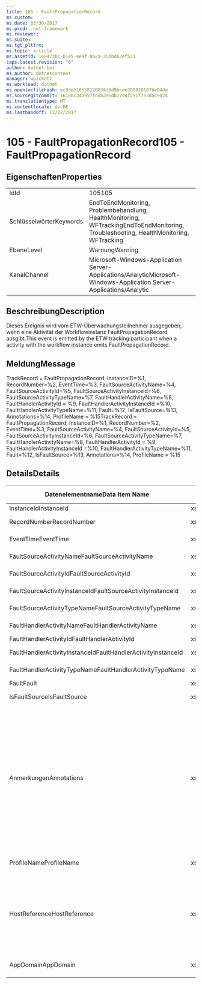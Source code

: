 ```yaml
---
title: 105 - FaultPropagationRecord
ms.custom: 
ms.date: 03/30/2017
ms.prod: .net-framework
ms.reviewer: 
ms.suite: 
ms.tgt_pltfrm: 
ms.topic: article
ms.assetid: 168473b1-b1e5-4e9f-8a2a-35bbdb2ef531
caps.latest.revision: "6"
author: dotnet-bot
ms.author: dotnetcontent
manager: wpickett
ms.workload: dotnet
ms.openlocfilehash: ec9de51055812083430d9bcee780818187be04da
ms.sourcegitcommit: 16186c34a957fdd52e5db7294f291f7530ac9d24
ms.translationtype: MT
ms.contentlocale: de-DE
ms.lasthandoff: 12/22/2017
---
```

# <a name="105---faultpropagationrecord"></a><span data-ttu-id="b8dfc-102">105 - FaultPropagationRecord</span><span class="sxs-lookup"><span data-stu-id="b8dfc-102">105 - FaultPropagationRecord</span></span>
## <a name="properties"></a><span data-ttu-id="b8dfc-103">Eigenschaften</span><span class="sxs-lookup"><span data-stu-id="b8dfc-103">Properties</span></span>  
  
|||  
|-|-|  
|<span data-ttu-id="b8dfc-104">Id</span><span class="sxs-lookup"><span data-stu-id="b8dfc-104">Id</span></span>|<span data-ttu-id="b8dfc-105">105</span><span class="sxs-lookup"><span data-stu-id="b8dfc-105">105</span></span>|  
|<span data-ttu-id="b8dfc-106">Schlüsselwörter</span><span class="sxs-lookup"><span data-stu-id="b8dfc-106">Keywords</span></span>|<span data-ttu-id="b8dfc-107">EndToEndMonitoring, Problembehandlung, HealthMonitoring, WFTracking</span><span class="sxs-lookup"><span data-stu-id="b8dfc-107">EndToEndMonitoring, Troubleshooting, HealthMonitoring, WFTracking</span></span>|  
|<span data-ttu-id="b8dfc-108">Ebene</span><span class="sxs-lookup"><span data-stu-id="b8dfc-108">Level</span></span>|<span data-ttu-id="b8dfc-109">Warnung</span><span class="sxs-lookup"><span data-stu-id="b8dfc-109">Warning</span></span>|  
|<span data-ttu-id="b8dfc-110">Kanal</span><span class="sxs-lookup"><span data-stu-id="b8dfc-110">Channel</span></span>|<span data-ttu-id="b8dfc-111">Microsoft-Windows-Application Server-Applications/Analytic</span><span class="sxs-lookup"><span data-stu-id="b8dfc-111">Microsoft-Windows-Application Server-Applications/Analytic</span></span>|  
  
## <a name="description"></a><span data-ttu-id="b8dfc-112">Beschreibung</span><span class="sxs-lookup"><span data-stu-id="b8dfc-112">Description</span></span>  
 <span data-ttu-id="b8dfc-113">Dieses Ereignis wird vom ETW-Überwachungsteilnehmer ausgegeben, wenn eine Aktivität der Workflowinstanz FaultPropagationRecord ausgibt.</span><span class="sxs-lookup"><span data-stu-id="b8dfc-113">This event is emitted by the ETW tracking participant when a activity with the workflow instance emits FaultPropagationRecord.</span></span>  
  
## <a name="message"></a><span data-ttu-id="b8dfc-114">Meldung</span><span class="sxs-lookup"><span data-stu-id="b8dfc-114">Message</span></span>  
 <span data-ttu-id="b8dfc-115">TrackRecord = FaultPropagationRecord, InstanceID=%1, RecordNumber=%2, EventTime=%3, FaultSourceActivityName=%4, FaultSourceActivityId=%5, FaultSourceActivityInstanceId=%6, FaultSourceActivityTypeName=%7, FaultHandlerActivityName=%8, FaultHandlerActivityId = %9, FaultHandlerActivityInstanceId =%10, FaultHandlerActivityTypeName=%11, Fault=%12, IsFaultSource=%13, Annotations=%14, ProfileName = %15</span><span class="sxs-lookup"><span data-stu-id="b8dfc-115">TrackRecord = FaultPropagationRecord, InstanceID=%1, RecordNumber=%2, EventTime=%3, FaultSourceActivityName=%4, FaultSourceActivityId=%5, FaultSourceActivityInstanceId=%6, FaultSourceActivityTypeName=%7, FaultHandlerActivityName=%8,  FaultHandlerActivityId = %9, FaultHandlerActivityInstanceId =%10, FaultHandlerActivityTypeName=%11, Fault=%12, IsFaultSource=%13, Annotations=%14, ProfileName = %15</span></span>  
  
## <a name="details"></a><span data-ttu-id="b8dfc-116">Details</span><span class="sxs-lookup"><span data-stu-id="b8dfc-116">Details</span></span>  
  
|<span data-ttu-id="b8dfc-117">Datenelementname</span><span class="sxs-lookup"><span data-stu-id="b8dfc-117">Data Item Name</span></span>|<span data-ttu-id="b8dfc-118">Datenelementtyp</span><span class="sxs-lookup"><span data-stu-id="b8dfc-118">Data Item Type</span></span>|<span data-ttu-id="b8dfc-119">Beschreibung</span><span class="sxs-lookup"><span data-stu-id="b8dfc-119">Description</span></span>|  
|--------------------|--------------------|-----------------|  
|<span data-ttu-id="b8dfc-120">InstanceId</span><span class="sxs-lookup"><span data-stu-id="b8dfc-120">InstanceId</span></span>|<span data-ttu-id="b8dfc-121">xs:GUID</span><span class="sxs-lookup"><span data-stu-id="b8dfc-121">xs:GUID</span></span>|<span data-ttu-id="b8dfc-122">Die Instanz-ID für den Workflow.</span><span class="sxs-lookup"><span data-stu-id="b8dfc-122">The instance id for the workflow</span></span>|  
|<span data-ttu-id="b8dfc-123">RecordNumber</span><span class="sxs-lookup"><span data-stu-id="b8dfc-123">RecordNumber</span></span>|<span data-ttu-id="b8dfc-124">xs:long</span><span class="sxs-lookup"><span data-stu-id="b8dfc-124">xs:long</span></span>|<span data-ttu-id="b8dfc-125">Die Sequenznummer des ausgegebenen Datensatzes.</span><span class="sxs-lookup"><span data-stu-id="b8dfc-125">The sequence number of the emitted record</span></span>|  
|<span data-ttu-id="b8dfc-126">EventTime</span><span class="sxs-lookup"><span data-stu-id="b8dfc-126">EventTime</span></span>|<span data-ttu-id="b8dfc-127">xs:dateTime</span><span class="sxs-lookup"><span data-stu-id="b8dfc-127">xs:dateTime</span></span>|<span data-ttu-id="b8dfc-128">Die Zeit in UTC, als das Ereignis ausgegeben wurde.</span><span class="sxs-lookup"><span data-stu-id="b8dfc-128">The time in UTC when the event was emitted</span></span>|  
|<span data-ttu-id="b8dfc-129">FaultSourceActivityName</span><span class="sxs-lookup"><span data-stu-id="b8dfc-129">FaultSourceActivityName</span></span>|<span data-ttu-id="b8dfc-130">xs:string</span><span class="sxs-lookup"><span data-stu-id="b8dfc-130">xs:string</span></span>|<span data-ttu-id="b8dfc-131">Der Name der Aktivität, die den Fehler ausgegeben hat</span><span class="sxs-lookup"><span data-stu-id="b8dfc-131">The name of activity that emitted the fault</span></span>|  
|<span data-ttu-id="b8dfc-132">FaultSourceActivityId</span><span class="sxs-lookup"><span data-stu-id="b8dfc-132">FaultSourceActivityId</span></span>|<span data-ttu-id="b8dfc-133">xs:string</span><span class="sxs-lookup"><span data-stu-id="b8dfc-133">xs:string</span></span>|<span data-ttu-id="b8dfc-134">Die ID der Aktivität, die den Fehler ausgegeben hat</span><span class="sxs-lookup"><span data-stu-id="b8dfc-134">The id of the activity that emitted the fault</span></span>|  
|<span data-ttu-id="b8dfc-135">FaultSourceActivityInstanceId</span><span class="sxs-lookup"><span data-stu-id="b8dfc-135">FaultSourceActivityInstanceId</span></span>|<span data-ttu-id="b8dfc-136">xs:string</span><span class="sxs-lookup"><span data-stu-id="b8dfc-136">xs:string</span></span>|<span data-ttu-id="b8dfc-137">Die Instanz-ID der Aktivität, die den Fehler ausgegeben hat</span><span class="sxs-lookup"><span data-stu-id="b8dfc-137">The instance id of the activity that emitted the fault</span></span>|  
|<span data-ttu-id="b8dfc-138">FaultSourceActivityTypeName</span><span class="sxs-lookup"><span data-stu-id="b8dfc-138">FaultSourceActivityTypeName</span></span>|<span data-ttu-id="b8dfc-139">xs:string</span><span class="sxs-lookup"><span data-stu-id="b8dfc-139">xs:string</span></span>|<span data-ttu-id="b8dfc-140">Der Typ der Aktivität, die den Fehler ausgegeben hat</span><span class="sxs-lookup"><span data-stu-id="b8dfc-140">The type of the activity that emitted the fault</span></span>|  
|<span data-ttu-id="b8dfc-141">FaultHandlerActivityName</span><span class="sxs-lookup"><span data-stu-id="b8dfc-141">FaultHandlerActivityName</span></span>|<span data-ttu-id="b8dfc-142">xs:string</span><span class="sxs-lookup"><span data-stu-id="b8dfc-142">xs:string</span></span>|<span data-ttu-id="b8dfc-143">Der Anzeigename der Fehlerhandleraktivität</span><span class="sxs-lookup"><span data-stu-id="b8dfc-143">The display name of the fault handler activity</span></span>|  
|<span data-ttu-id="b8dfc-144">FaultHandlerActivityId</span><span class="sxs-lookup"><span data-stu-id="b8dfc-144">FaultHandlerActivityId</span></span>|<span data-ttu-id="b8dfc-145">xs:string</span><span class="sxs-lookup"><span data-stu-id="b8dfc-145">xs:string</span></span>|<span data-ttu-id="b8dfc-146">Die ID der Fehlerhandleraktivität</span><span class="sxs-lookup"><span data-stu-id="b8dfc-146">The id of the fault handler activity</span></span>|  
|<span data-ttu-id="b8dfc-147">FaultHandlerActivityInstanceId</span><span class="sxs-lookup"><span data-stu-id="b8dfc-147">FaultHandlerActivityInstanceId</span></span>|<span data-ttu-id="b8dfc-148">xs:string</span><span class="sxs-lookup"><span data-stu-id="b8dfc-148">xs:string</span></span>|<span data-ttu-id="b8dfc-149">Die Instanz-ID der Fehlerhandleraktivität</span><span class="sxs-lookup"><span data-stu-id="b8dfc-149">The instance id of the fault handler activity</span></span>|  
|<span data-ttu-id="b8dfc-150">FaultHandlerActivityTypeName</span><span class="sxs-lookup"><span data-stu-id="b8dfc-150">FaultHandlerActivityTypeName</span></span>|<span data-ttu-id="b8dfc-151">xs:string</span><span class="sxs-lookup"><span data-stu-id="b8dfc-151">xs:string</span></span>|<span data-ttu-id="b8dfc-152">Der Typ der Fehlerhandleraktivität</span><span class="sxs-lookup"><span data-stu-id="b8dfc-152">The type of the fault handler activity</span></span>|  
|<span data-ttu-id="b8dfc-153">Fault</span><span class="sxs-lookup"><span data-stu-id="b8dfc-153">Fault</span></span>|<span data-ttu-id="b8dfc-154">xs:string</span><span class="sxs-lookup"><span data-stu-id="b8dfc-154">xs:string</span></span>|<span data-ttu-id="b8dfc-155">Die Fehlerdetails</span><span class="sxs-lookup"><span data-stu-id="b8dfc-155">The fault details</span></span>|  
|<span data-ttu-id="b8dfc-156">IsFaultSource</span><span class="sxs-lookup"><span data-stu-id="b8dfc-156">IsFaultSource</span></span>|<span data-ttu-id="b8dfc-157">xs:unsignedByte</span><span class="sxs-lookup"><span data-stu-id="b8dfc-157">xs:unsignedByte</span></span>|<span data-ttu-id="b8dfc-158">Gibt an, ob das Ereignis von der Fehlerquelle ausgegeben wurde</span><span class="sxs-lookup"><span data-stu-id="b8dfc-158">Indicates if the event was emitted from the fault source</span></span>|  
|<span data-ttu-id="b8dfc-159">Anmerkungen</span><span class="sxs-lookup"><span data-stu-id="b8dfc-159">Annotations</span></span>|<span data-ttu-id="b8dfc-160">xs:string</span><span class="sxs-lookup"><span data-stu-id="b8dfc-160">xs:string</span></span>|<span data-ttu-id="b8dfc-161">Die Anmerkungen, die diesem Ereignis hinzugefügt wurden.</span><span class="sxs-lookup"><span data-stu-id="b8dfc-161">The annotations that were added to this event.</span></span>  <span data-ttu-id="b8dfc-162">Die Werte werden in einem XML-Element im Format gespeichert \<Elemente >\< Elementname = "AnnotationName" Type = "> AnnotationValue\</item > \< /items >.</span><span class="sxs-lookup"><span data-stu-id="b8dfc-162">The values are stored in an xml element in the format \<items>\< item  name = "annotationName" type="System.String">annotationValue\</item>\</items>.</span></span>  <span data-ttu-id="b8dfc-163">Wenn keine Anmerkungen angegeben werden, die Zeichenfolge enthält \<Elemente / >.</span><span class="sxs-lookup"><span data-stu-id="b8dfc-163">If no annotations are specified then the string contains \<items/>.</span></span> <span data-ttu-id="b8dfc-164">Die ETW-Ereignisgröße wird von der ETW-Puffergröße oder der maximalen Nutzlast für ein ETW-Ereignis beschränkt.</span><span class="sxs-lookup"><span data-stu-id="b8dfc-164">The ETW event size is limited by the ETW buffer size or the max payload for an ETW event.</span></span> <span data-ttu-id="b8dfc-165">Wenn die Größe des Ereignisses die ETW-Beschränkung überschreitet, und klicken Sie dann das Ereignis abgeschnitten, indem die Anmerkungen ausgelassen und der Anmerkungswert mit ersetzen \<Elemente >...  \< /items >.</span><span class="sxs-lookup"><span data-stu-id="b8dfc-165">If the size of the event exceeds the ETW limits, then the event is truncated by dropping the annotations and replacing the annotation value with \<items>...\</items>.</span></span>|  
|<span data-ttu-id="b8dfc-166">ProfileName</span><span class="sxs-lookup"><span data-stu-id="b8dfc-166">ProfileName</span></span>|<span data-ttu-id="b8dfc-167">xs:string</span><span class="sxs-lookup"><span data-stu-id="b8dfc-167">xs:string</span></span>|<span data-ttu-id="b8dfc-168">Der Name oder das Überwachungsprofil, das zur Ausgabe dieses Ereignisses geführt hat.</span><span class="sxs-lookup"><span data-stu-id="b8dfc-168">The name or the tracking profile that resulted in this event being emitted</span></span>|  
|<span data-ttu-id="b8dfc-169">HostReference</span><span class="sxs-lookup"><span data-stu-id="b8dfc-169">HostReference</span></span>|<span data-ttu-id="b8dfc-170">xs:string</span><span class="sxs-lookup"><span data-stu-id="b8dfc-170">xs:string</span></span>|<span data-ttu-id="b8dfc-171">Für im Internet gehostete Dienste identifiziert dieses Feld den Dienst in der Webhierarchie eindeutig.</span><span class="sxs-lookup"><span data-stu-id="b8dfc-171">For web hosted services, this field uniquely identifies the service in the web hierarchy.</span></span>  <span data-ttu-id="b8dfc-172">Das Format ist definiert als "Website Namen virtueller Anwendungspfad &#124; Virtueller Dienstpfad &#124; ServiceName "Beispiel:" Default Web Site/CalculatorApplication &#124;/CalculatorService.svc &#124; CalculatorService "</span><span class="sxs-lookup"><span data-stu-id="b8dfc-172">Its format is defined as 'Web Site Name Application Virtual Path&#124;Service Virtual Path&#124;ServiceName' Example: 'Default Web Site/CalculatorApplication&#124;/CalculatorService.svc&#124;CalculatorService'</span></span>|  
|<span data-ttu-id="b8dfc-173">AppDomain</span><span class="sxs-lookup"><span data-stu-id="b8dfc-173">AppDomain</span></span>|<span data-ttu-id="b8dfc-174">xs:string</span><span class="sxs-lookup"><span data-stu-id="b8dfc-174">xs:string</span></span>|<span data-ttu-id="b8dfc-175">Die von AppDomain.CurrentDomain.FriendlyName zurückgegebene Zeichenfolge.</span><span class="sxs-lookup"><span data-stu-id="b8dfc-175">The string returned by AppDomain.CurrentDomain.FriendlyName.</span></span>|
